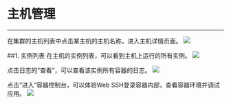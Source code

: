 # 主机管理
---
在集群的主机列表中点击某主机的主机名称，进入主机详情页面。
![](http://881471b33d4f9.cdn.sohucs.com/q_mini/newproject57.jpg)

##1. 实例列表
在主机的实例列表，可以看到主机上运行的所有实例。
![](http://881471b33d4f9.cdn.sohucs.com/q_mini/newproject58.jpg)

点击日志的“查看”，可以查看该实例所有容器的日志。
![](http://881471b33d4f9.cdn.sohucs.com/q_mini/newproject59.jpg)

点击“进入”容器控制台，可以体验Web SSH登录容器内部，查看容器环境并调试应用。
![](http://881471b33d4f9.cdn.sohucs.com/q_mini/newproject36.jpg)
